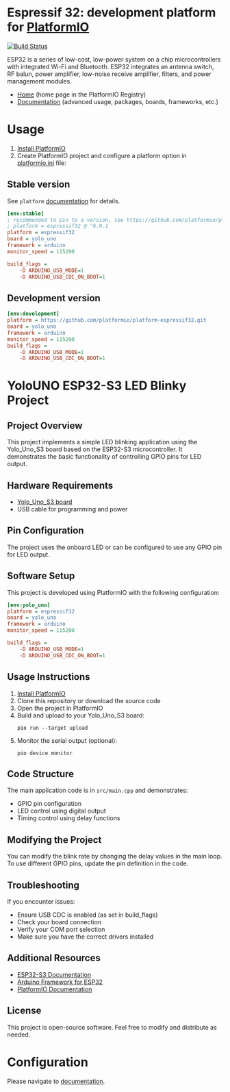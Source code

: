 # Espressif 32: development platform for [PlatformIO](https://platformio.org)

[![Build Status](https://github.com/platformio/platform-espressif32/workflows/Examples/badge.svg)](https://github.com/platformio/platform-espressif32/actions)

ESP32 is a series of low-cost, low-power system on a chip microcontrollers with integrated Wi-Fi and Bluetooth. ESP32 integrates an antenna switch, RF balun, power amplifier, low-noise receive amplifier, filters, and power management modules.

* [Home](https://registry.platformio.org/platforms/platformio/espressif32) (home page in the PlatformIO Registry)
* [Documentation](https://docs.platformio.org/page/platforms/espressif32.html) (advanced usage, packages, boards, frameworks, etc.)

# Usage

1. [Install PlatformIO](https://platformio.org)
2. Create PlatformIO project and configure a platform option in [platformio.ini](https://docs.platformio.org/page/projectconf.html) file:

## Stable version

See `platform` [documentation](https://docs.platformio.org/en/latest/projectconf/sections/env/options/platform/platform.html#projectconf-env-platform) for details.

```ini
[env:stable]
; recommended to pin to a version, see https://github.com/platformio/platform-espressif32/releases
; platform = espressif32 @ ^6.0.1
platform = espressif32
board = yolo_uno
framework = arduino
monitor_speed = 115200

build_flags =
    -D ARDUINO_USB_MODE=1
    -D ARDUINO_USB_CDC_ON_BOOT=1
```

## Development version

```ini
[env:development]
platform = https://github.com/platformio/platform-espressif32.git
board = yolo_uno
framework = arduino
monitor_speed = 115200
build_flags =
    -D ARDUINO_USB_MODE=1
    -D ARDUINO_USB_CDC_ON_BOOT=1
```

# YoloUNO ESP32-S3 LED Blinky Project

## Project Overview

This project implements a simple LED blinking application using the Yolo_Uno_S3 board based on the ESP32-S3 microcontroller. It demonstrates the basic functionality of controlling GPIO pins for LED output.

## Hardware Requirements

- [Yolo_Uno_S3 board](https://www.espressif.com/en/products/socs/esp32s3)
- USB cable for programming and power

## Pin Configuration

The project uses the onboard LED or can be configured to use any GPIO pin for LED output.

## Software Setup

This project is developed using PlatformIO with the following configuration:

```ini
[env:yolo_uno]
platform = espressif32
board = yolo_uno
framework = arduino
monitor_speed = 115200

build_flags =
    -D ARDUINO_USB_MODE=1
    -D ARDUINO_USB_CDC_ON_BOOT=1
```

## Usage Instructions

1. [Install PlatformIO](https://platformio.org)
2. Clone this repository or download the source code
3. Open the project in PlatformIO
4. Build and upload to your Yolo_Uno_S3 board:
   ```
   pio run --target upload
   ```
5. Monitor the serial output (optional):
   ```
   pio device monitor
   ```

## Code Structure

The main application code is in `src/main.cpp` and demonstrates:
- GPIO pin configuration
- LED control using digital output
- Timing control using delay functions

## Modifying the Project

You can modify the blink rate by changing the delay values in the main loop. To use different GPIO pins, update the pin definition in the code.

## Troubleshooting

If you encounter issues:
- Ensure USB CDC is enabled (as set in build_flags)
- Check your board connection
- Verify your COM port selection
- Make sure you have the correct drivers installed

## Additional Resources

* [ESP32-S3 Documentation](https://docs.espressif.com/projects/esp-idf/en/latest/esp32s3/index.html)
* [Arduino Framework for ESP32](https://docs.platformio.org/en/latest/frameworks/arduino.html#framework-arduino)
* [PlatformIO Documentation](https://docs.platformio.org/)

## License

This project is open-source software. Feel free to modify and distribute as needed.

# Configuration

Please navigate to [documentation](https://docs.platformio.org/page/platforms/espressif32.html).